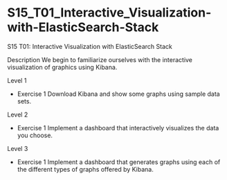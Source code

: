 # S15_T01_Interactive_Visualization-with-ElasticSearch-Stack

S15 T01: Interactive Visualization with ElasticSearch Stack

Description
We begin to familiarize ourselves with the interactive visualization of graphics using Kibana.

Level 1

- Exercise 1
Download Kibana and show some graphs using sample data sets.

Level 2

- Exercise 1
Implement a dashboard that interactively visualizes the data you choose.

Level 3

- Exercise 1
Implement a dashboard that generates graphs using each of the different types of graphs offered by Kibana.

